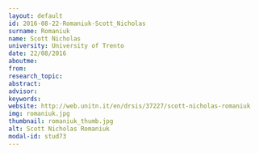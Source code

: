 ```yaml
---
layout: default 
id: 2016-08-22-Romaniuk-Scott_Nicholas
surname: Romaniuk
name: Scott Nicholas
university: University of Trento
date: 22/08/2016
aboutme: 
from: 
research_topic: 
abstract: 
advisor: 
keywords: 
website: http://web.unitn.it/en/drsis/37227/scott-nicholas-romaniuk
img: romaniuk.jpg
thumbnail: romaniuk_thumb.jpg
alt: Scott Nicholas Romaniuk
modal-id: stud73
---
```

